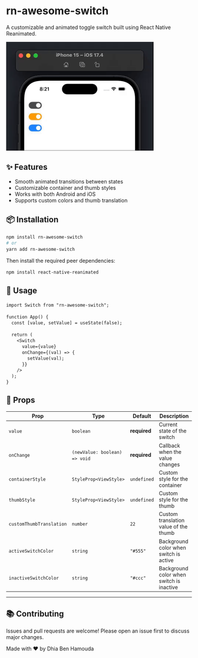 # rn-awesome-switch

A customizable and animated toggle switch built using React Native Reanimated.

![Alt text](https://github.com/Dhia-Ben-Hamouda/rn-awesome-switch/blob/main/src/assets/preview.gif)

## ✨ Features

- Smooth animated transitions between states
- Customizable container and thumb styles
- Works with both Android and iOS
- Supports custom colors and thumb translation

## 📦 Installation

```bash
npm install rn-awesome-switch
# or
yarn add rn-awesome-switch
```

Then install the required peer dependencies:

```bash
npm install react-native-reanimated
```

## 🚀 Usage

```tsx
import Switch from "rn-awesome-switch";

function App() {
  const [value, setValue] = useState(false);

  return (
    <Switch
      value={value}
      onChange={(val) => {
        setValue(val);
      }}
    />
  );
}
```

## 🔧 Props

| Prop                     | Type                          | Default      | Description                              |
| ------------------------ | ----------------------------- | ------------ | ---------------------------------------- |
| `value`                  | `boolean`                     | **required** | Current state of the switch              |
| `onChange`               | `(newValue: boolean) => void` | **required** | Callback when the value changes          |
| `containerStyle`         | `StyleProp<ViewStyle>`        | `undefined`  | Custom style for the container           |
| `thumbStyle`             | `StyleProp<ViewStyle>`        | `undefined`  | Custom style for the thumb               |
| `customThumbTranslation` | `number`                      | `22`         | Custom translation value of the thumb    |
| `activeSwitchColor`      | `string`                      | `"#555"`     | Background color when switch is active   |
| `inactiveSwitchColor`    | `string`                      | `"#ccc"`     | Background color when switch is inactive |

---

## 📚 Contributing

Issues and pull requests are welcome! Please open an issue first to discuss major changes.

Made with ❤️ by Dhia Ben Hamouda
